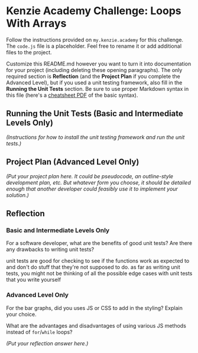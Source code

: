 # Kenzie Academy Challenge: Loops With Arrays

Follow the instructions provided on `my.kenzie.academy` for this challenge. The `code.js` file is a placeholder. Feel free to rename it or add additional files to the project.

Customize this README.md however you want to turn it into documentation for your project (including deleting these opening paragraphs). The only required section is **Reflection** (and the **Project Plan** if you complete the Advanced Level), but if you used a unit testing framework, also fill in the **Running the Unit Tests** section. Be sure to use proper Markdown syntax in this file (here's a [cheatsheet PDF](https://guides.github.com/pdfs/markdown-cheatsheet-online.pdf) of the basic syntax).

## Running the Unit Tests (Basic and Intermediate Levels Only)

_(Instructions for how to install the unit testing framework and run the unit tests.)_

## Project Plan (Advanced Level Only)

_(Put your project plan here. It could be pseudocode, an outline-style development plan, etc. But whatever form you choose, it should be detailed enough that another developer could feasibly use it to implement your solution.)_

## Reflection

### Basic and Intermediate Levels Only

For a software developer, what are the benefits of good unit tests? Are there any drawbacks to writing unit tests?

unit tests are good for checking to see if the functions work as expected to and don't do stuff that they're not supposed to do. as far as writing unit tests, you might not be thinking of all the possible edge cases with unit tests that you write yourself

### Advanced Level Only

For the bar graphs, did you uses JS or CSS to add in the styling? Explain your choice.

What are the advantages and disadvantages of using various JS methods instead of `for`/`while` loops?

_(Put your reflection answer here.)_

